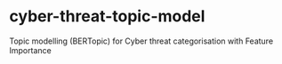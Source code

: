 # cyber-threat-topic-model
Topic modelling (BERTopic) for Cyber threat categorisation with Feature Importance
